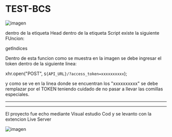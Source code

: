 # TEST-BCS

![imagen](https://user-images.githubusercontent.com/106201168/170346398-7acfa2ac-cf3b-4ad8-95af-4e3b44b9eacc.png)

dentro de la etiqueta Head dentro de la etiqueta Script existe la siguiente FUncion:

getIndices 

Dentro de esta funcion como se muestra en la imagen se debe ingresar el token dentro de la siguiente linea:

xhr.open("POST", `${API_URL}/?access_token=xxxxxxxxxx`);

y como se ve en la linea donde se encuentran los "xxxxxxxxxx" se debe remplazar por el TOKEN teniendo cuidado de no pasar a llevar las comillas especiales.

----------------------------------------------------------------------------------------
----------------------------------------------------------------------------------------

El proyecto fue echo mediante Visual estudio Cod y se levanto con la extencion Live Server

![imagen](https://user-images.githubusercontent.com/106201168/170347416-fd16a58d-15f4-4434-ab86-af1df77ea3f0.png)
